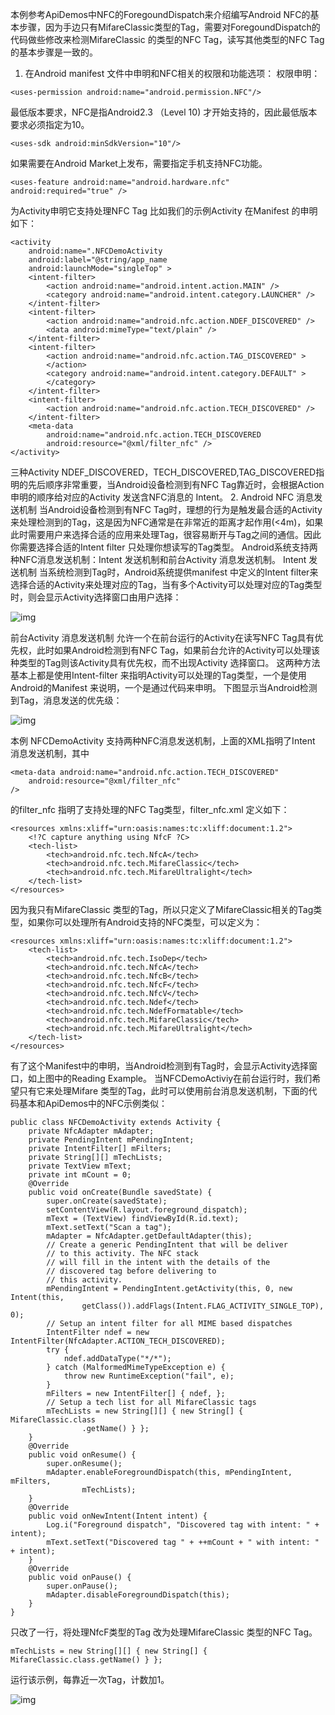 本例参考ApiDemos中NFC的ForegoundDispatch来介绍编写Android NFC的基本步骤，因为手边只有MifareClassic类型的Tag，需要对ForegoundDispatch的代码做些修改来检测MifareClassic 的类型的NFC Tag，读写其他类型的NFC Tag的基本步骤是一致的。
1. 在Android manifest 文件中申明和NFC相关的权限和功能选项：
权限申明：
```  
<uses-permission android:name="android.permission.NFC"/>
```
最低版本要求，NFC是指Android2.3 （Level 10) 才开始支持的，因此最低版本要求必须指定为10。
```  
<uses-sdk android:minSdkVersion="10"/>
```
如果需要在Android Market上发布，需要指定手机支持NFC功能。
```  
<uses-feature android:name="android.hardware.nfc" android:required="true" />
```
为Activity申明它支持处理NFC Tag
比如我们的示例Activity 在Manifest 的申明如下：
```  
<activity
    android:name=".NFCDemoActivity
    android:label="@string/app_name
    android:launchMode="singleTop" >
    <intent-filter>
        <action android:name="android.intent.action.MAIN" />
        <category android:name="android.intent.category.LAUNCHER" />
    </intent-filter>
    <intent-filter>
        <action android:name="android.nfc.action.NDEF_DISCOVERED" />
        <data android:mimeType="text/plain" />
    </intent-filter>
    <intent-filter>
        <action android:name="android.nfc.action.TAG_DISCOVERED" >
        </action>
        <category android:name="android.intent.category.DEFAULT" >
        </category>
    </intent-filter>
    <intent-filter>
        <action android:name="android.nfc.action.TECH_DISCOVERED" />
    </intent-filter>
    <meta-data
        android:name="android.nfc.action.TECH_DISCOVERED
        android:resource="@xml/filter_nfc" />
</activity>
```
三种Activity NDEF_DISCOVERED，TECH_DISCOVERED,TAG_DISCOVERED指明的先后顺序非常重要，当Android设备检测到有NFC Tag靠近时，会根据Action申明的顺序给对应的Activity 发送含NFC消息的 Intent。
2. Android NFC 消息发送机制
当Android设备检测到有NFC Tag时，理想的行为是触发最合适的Activity来处理检测到的Tag，这是因为NFC通常是在非常近的距离才起作用(<4m)，如果此时需要用户来选择合适的应用来处理Tag，很容易断开与Tag之间的通信。因此你需要选择合适的Intent filter 只处理你想读写的Tag类型。
Android系统支持两种NFC消息发送机制：Intent 发送机制和前台Activity 消息发送机制。
Intent 发送机制 当系统检测到Tag时，Android系统提供manifest 中定义的Intent filter来选择合适的Activity来处理对应的Tag，当有多个Activity可以处理对应的Tag类型时，则会显示Activity选择窗口由用户选择：

![img](http://emanual.github.io/md-android/img/network_nfc/02_nfc.jpg) 

前台Activity 消息发送机制 允许一个在前台运行的Activity在读写NFC Tag具有优先权，此时如果Android检测到有NFC Tag，如果前台允许的Activity可以处理该种类型的Tag则该Activity具有优先权，而不出现Activity 选择窗口。
这两种方法基本上都是使用Intent-filter 来指明Activity可以处理的Tag类型，一个是使用Android的Manifest 来说明，一个是通过代码来申明。
下图显示当Android检测到Tag，消息发送的优先级：

![img](http://emanual.github.io/md-android/img/network_nfc/02_nfc2.jpg) 

本例 NFCDemoActivity 支持两种NFC消息发送机制，上面的XML指明了Intent 消息发送机制，其中
```  
<meta-data android:name="android.nfc.action.TECH_DISCOVERED"
	android:resource="@xml/filter_nfc"
/>
```
的filter_nfc 指明了支持处理的NFC Tag类型，filter_nfc.xml 定义如下：
```  
<resources xmlns:xliff="urn:oasis:names:tc:xliff:document:1.2">
	<!?C capture anything using NfcF ?C>
	<tech-list>
		<tech>android.nfc.tech.NfcA</tech>
		<tech>android.nfc.tech.MifareClassic</tech>
		<tech>android.nfc.tech.MifareUltralight</tech>
	</tech-list>
</resources>
```
因为我只有MifareClassic 类型的Tag，所以只定义了MifareClassic相关的Tag类型，如果你可以处理所有Android支持的NFC类型，可以定义为：
```  
<resources xmlns:xliff="urn:oasis:names:tc:xliff:document:1.2">
	<tech-list>
		<tech>android.nfc.tech.IsoDep</tech>
		<tech>android.nfc.tech.NfcA</tech>
		<tech>android.nfc.tech.NfcB</tech>
		<tech>android.nfc.tech.NfcF</tech>
		<tech>android.nfc.tech.NfcV</tech>
		<tech>android.nfc.tech.Ndef</tech>
		<tech>android.nfc.tech.NdefFormatable</tech>
		<tech>android.nfc.tech.MifareClassic</tech>
		<tech>android.nfc.tech.MifareUltralight</tech>
	</tech-list>
</resources>
```
有了这个Manifest中的申明，当Android检测到有Tag时，会显示Activity选择窗口，如上图中的Reading Example。
当NFCDemoActiviy在前台运行时，我们希望只有它来处理Mifare 类型的Tag，此时可以使用前台消息发送机制，下面的代码基本和ApiDemos中的NFC示例类似：
```  
public class NFCDemoActivity extends Activity {
	private NfcAdapter mAdapter;
	private PendingIntent mPendingIntent;
	private IntentFilter[] mFilters;
	private String[][] mTechLists;
	private TextView mText;
	private int mCount = 0;
	@Override
	public void onCreate(Bundle savedState) {
		super.onCreate(savedState);
		setContentView(R.layout.foreground_dispatch);
		mText = (TextView) findViewById(R.id.text);
		mText.setText("Scan a tag");
		mAdapter = NfcAdapter.getDefaultAdapter(this);
		// Create a generic PendingIntent that will be deliver
		// to this activity. The NFC stack
		// will fill in the intent with the details of the
		// discovered tag before delivering to
		// this activity.
		mPendingIntent = PendingIntent.getActivity(this, 0, new Intent(this,
				getClass()).addFlags(Intent.FLAG_ACTIVITY_SINGLE_TOP), 0);
		// Setup an intent filter for all MIME based dispatches
		IntentFilter ndef = new IntentFilter(NfcAdapter.ACTION_TECH_DISCOVERED);
		try {
			ndef.addDataType("*/*");
		} catch (MalformedMimeTypeException e) {
			throw new RuntimeException("fail", e);
		}
		mFilters = new IntentFilter[] { ndef, };
		// Setup a tech list for all MifareClassic tags
		mTechLists = new String[][] { new String[] { MifareClassic.class
				.getName() } };
	}
	@Override
	public void onResume() {
		super.onResume();
		mAdapter.enableForegroundDispatch(this, mPendingIntent, mFilters,
				mTechLists);
	}
	@Override
	public void onNewIntent(Intent intent) {
		Log.i("Foreground dispatch", "Discovered tag with intent: " + intent);
		mText.setText("Discovered tag " + ++mCount + " with intent: " + intent);
	}
	@Override
	public void onPause() {
		super.onPause();
		mAdapter.disableForegroundDispatch(this);
	}
}
```
只改了一行，将处理NfcF类型的Tag 改为处理MifareClassic 类型的NFC Tag。
```  
mTechLists = new String[][] { new String[] { MifareClassic.class.getName() } };
```
运行该示例，每靠近一次Tag，计数加1。

![img](http://emanual.github.io/md-android/img/network_nfc/02_nfc3.jpg) 
